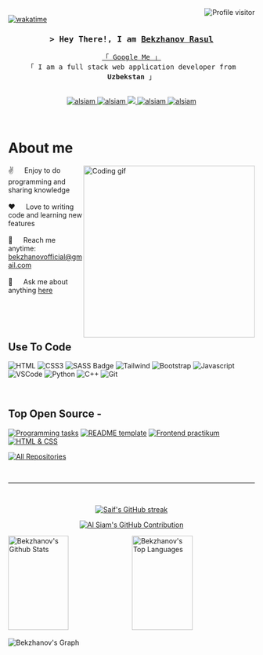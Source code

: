 <!--
<h2 align="center">
  Welcome to Bekzhanov World!
  <img src="https://media.giphy.com/media/hvRJCLFzcasrR4ia7z/giphy.gif" width="28">
</h2>
-->

<!--
<p align="center">
  <a href="https://github.com/alsiam"><img src="https://readme-typing-svg.herokuapp.com/?lines=Self%20Taught%20Programmer;Front%20End%20Developer;1.5%2B%20years%20of%20coding%20experience;Always%20learning%20new%20things&center=true&width=380&height=45"></a>
</p>

 -->

<a href="https://komarev.com/ghpvc/?username=BekzhanovR">
  <img align="right" src="https://komarev.com/ghpvc/?username=BekzhanovR&label=Visitors&color=0e75b6&style=flat" alt="Profile visitor" />
</a>


[![wakatime](https://wakatime.com/badge/user/018c38ec-a954-4b4e-97a1-496897411d3b.svg)](https://wakatime.com/@018c38ec-a954-4b4e-97a1-496897411d3b)

<!-- Intro  -->
<h3 align="center">
        <samp>&gt; Hey There!, I am
                <b><a target="_blank" href="https://bekzhanov.netlify.app">Bekzhanov Rasul</a></b>
        </samp>
</h3>


<p align="center"> 
  <samp>
    <a href="https://www.google.com/search?q=Bekzhanov+Rasul">「 Google Me 」</a>
    <br>
    「 I am a full stack web application developer from <b>Uzbekstan</b> 」
    <br>
    <br>
  </samp>
</p>

<p align="center">
 <a href="https://bekzhanov.netlify.app" target="blank">
  <img src="https://img.shields.io/badge/Website-DC143C?style=for-the-badge&logo=medium&logoColor=white" alt="alsiam" />
 </a>
 <a href="https://www.linkedin.com/in/bekzhanov-rasul-6b8a4a287/" target="_blank">
  <img src="https://img.shields.io/badge/LinkedIn-0077B5?style=for-the-badge&logo=linkedin&logoColor=white" alt="alsiam"/>
 </a>
 <!-- <a href="https://dev.to/alsiam" target="_blank">
  <img src="https://img.shields.io/badge/dev.to-0A0A0A?style=for-the-badge&logo=dev.to&logoColor=white" alt="alsiam" />
 </a> -->
 <a href="https://twitter.com/Bekzhanov_Rasul" target="_blank">
  <img src="https://img.shields.io/badge/Twitter-1DA1F2?style=for-the-badge&logo=twitter&logoColor=white" />
 </a>
 <a href="https://instagram.com/bekzhanovs_life" target="_blank">
  <img src="https://img.shields.io/badge/Instagram-fe4164?style=for-the-badge&logo=instagram&logoColor=white" alt="alsiam" />
 </a> 
 <a href="https://t.me/fullstack_deveIoper" target="_blank">
  <img src="https://img.shields.io/badge/Telegram-2CA5E0?style=for-the-badge&logo=telegram&logoColor=white" alt="alsiam"  />
  </a> 
</p>
<br />

<!-- About Section -->
 # About me
 
<p>
 <img align="right" width="350" src="/assets/programmer.gif" alt="Coding gif" />
  
 ✌️ &emsp; Enjoy to do programming and sharing knowledge <br/><br/>
 ❤️ &emsp; Love to writing code and learning new features<br/><br/>
 📧 &emsp; Reach me anytime: bekzhanovofficial@gmail.com<br/><br/>
 💬 &emsp; Ask me about anything [here](https://t.me/bekzhanovs_community)

</p>

<br/>
<br/>
<br/>

## Use To Code

![HTML](https://img.shields.io/badge/HTML5-E34F26?style=for-the-badge&logo=html5&logoColor=white)
![CSS3](https://img.shields.io/badge/CSS3-1572B6?style=for-the-badge&logo=css3&logoColor=white)
![SASS Badge](https://img.shields.io/badge/Sass-CC6699?style=for-the-badge&logo=sass&logoColor=white)
![Tailwind](https://img.shields.io/badge/Tailwind_CSS-092749?style=for-the-badge&logo=tailwindcss&logoColor=06B6D4&labelColor=000000)
![Bootstrap](https://img.shields.io/badge/Bootstrap-563D7C?style=for-the-badge&logo=bootstrap&logoColor=white)
![Javascript](https://img.shields.io/badge/Javascript-F0DB4F?style=for-the-badge&labelColor=black&logo=javascript&logoColor=F0DB4F)
![VSCode](https://img.shields.io/badge/Visual_Studio-0078d7?style=for-the-badge&logo=visual%20studio&logoColor=white)
![Python](https://img.shields.io/badge/Python-14354C?style=for-the-badge&logo=python&logoColor=white)
![C++](https://img.shields.io/badge/C%2B%2B-00599C?style=for-the-badge&logo=c%2B%2B&logoColor=white)
![Git](https://img.shields.io/badge/Git-F05032?style=for-the-badge&logo=git&logoColor=white)

<br/>

## Top Open Source -
[![Programming tasks](https://github-readme-stats.vercel.app/api/pin/?username=BekzhanovR&repo=Programming-tasks&border_color=7F3FBF&bg_color=0D1117&title_color=C9D1D9&text_color=8B949E&icon_color=7F3FBF)](https://github.com/BekzhanovR/Programming-tasks)
[![README template](https://github-readme-stats.vercel.app/api/pin/?username=BekzhanovR&repo=BekzhanovR&border_color=7F3FBF&bg_color=0D1117&title_color=C9D1D9&text_color=8B949E&icon_color=7F3FBF)](https://github.com/BekzhanovR/BekzhanovR)
[![Frontend practikum](https://github-readme-stats.vercel.app/api/pin/?username=BekzhanovR&repo=Frontend-Praktikum&border_color=7F3FBF&bg_color=0D1117&title_color=C9D1D9&text_color=8B949E&icon_color=7F3FBF)](https://github.com/BekzhanovR/Frontend-Praktikum)
[![HTML & CSS](https://github-readme-stats.vercel.app/api/pin/?username=BekzhanovR&repo=Html_Css_with_FreeCodeCamp&border_color=7F3FBF&bg_color=0D1117&title_color=C9D1D9&text_color=8B949E&icon_color=7F3FBF)](https://github.com/BekzhanovR/Html_Css_with_FreeCodeCamp)

<p align="left">
  <a href="https://github.com/BekzhanovR?tab=repositories" target="_blank"><img alt="All Repositories" title="All Repositories" src="https://img.shields.io/badge/-All%20Repos-2962FF?style=for-the-badge&logo=koding&logoColor=white"/></a>
</p>

<br/>
<hr/>
<br/>

<p align="center">
  <a href="https://github.com/BekzhanovR">
    <img src="https://github-readme-streak-stats.herokuapp.com/?user=BekzhanovR&theme=radical&border=7F3FBF&background=0D1117" alt="Saif's GitHub streak"/>
  </a>
</p>

<p align="center">
  <a href="https://github.com/BekzhanovR">
    <img src="https://github-profile-summary-cards.vercel.app/api/cards/profile-details?username=BekzhanovR&theme=radical" alt="Al Siam's GitHub Contribution"/>
  </a>
</p>

<a> 
    <a href="https://github.com/BekzhanovR"><img alt="Bekzhanov's Github Stats" src="https://denvercoder1-github-readme-stats.vercel.app/api?username=BekzhanovR&show_icons=true&count_private=true&theme=react&border_color=7F3FBF&bg_color=0D1117&title_color=F85D7F&icon_color=F8D866" height="192px" width="49.5%"/></a>
  <a href="https://github.com/BekzhanovR"><img alt="Bekzhanov's Top Languages" src="https://denvercoder1-github-readme-stats.vercel.app/api/top-langs/?username=BekzhanovR&langs_count=8&layout=compact&theme=react&border_color=7F3FBF&bg_color=0D1117&title_color=F85D7F&icon_color=F8D866" height="192px" width="49.5%"/></a>
  <br/>
</a>


![Bekzhanov's Graph](https://github-readme-activity-graph.vercel.app/graph?username=BekzhanovR&custom_title=Bekzhanov's%20GitHub%20Activity%20Graph&bg_color=0D1117&color=7F3FBF&line=7F3FBF&point=7F3FBF&area_color=FFFFFF&title_color=FFFFFF&area=true)

